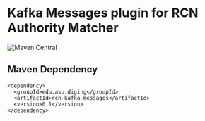 # Kafka Messages plugin for RCN Authority Matcher

![Maven Central](https://img.shields.io/maven-central/v/edu.asu.diging/rcn-kafka-messages?color=blue)

## Maven Dependency
```
<dependency>
  <groupId>edu.asu.diging</groupId>
  <artifactId>rcn-kafka-messages</artifactId>
  <version>0.1</version>
</dependency>
```
